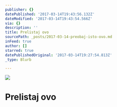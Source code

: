 ```yaml
---
publisher: {}
datePublished: '2017-03-14T19:43:56.132Z'
dateModified: '2017-03-14T19:43:54.566Z'
via: {}
description: ''
title: Prelistaj ovo
sourcePath: _posts/2017-03-14-preobaj-isto-ovo.md
inFeed: true
author: []
starred: true
datePublishedOriginal: '2017-03-14T19:27:54.813Z'
_type: Blurb

---
```

![](https://the-grid-user-content.s3-us-west-2.amazonaws.com/c3e50032-7e3b-4f89-b9d9-50649ad1ada4.jpg)

# Prelistaj ovo